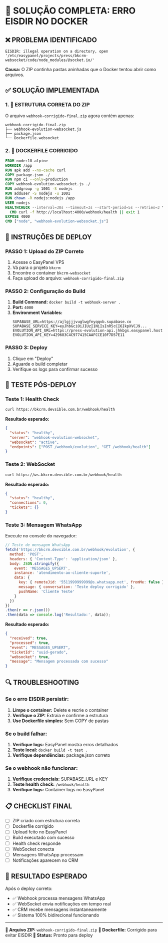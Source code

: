 # 🚨 SOLUÇÃO COMPLETA: ERRO EISDIR NO DOCKER

## ❌ PROBLEMA IDENTIFICADO
```
EISDIR: illegal operation on a directory, open '/etc/easypanel/projects/press/bkcrm-websocket/code/node_modules/@socket.io/'
```

**Causa:** O ZIP continha pastas aninhadas que o Docker tentou abrir como arquivos.

## ✅ SOLUÇÃO IMPLEMENTADA

### 1. 📁 ESTRUTURA CORRETA DO ZIP
O arquivo `webhook-corrigido-final.zip` agora contém apenas:
```
webhook-corrigido-final.zip
├── webhook-evolution-websocket.js
├── package.json
└── Dockerfile.websocket
```

### 2. 🔧 DOCKERFILE CORRIGIDO
```dockerfile
FROM node:18-alpine
WORKDIR /app
RUN apk add --no-cache curl
COPY package.json ./
RUN npm ci --only=production
COPY webhook-evolution-websocket.js ./
RUN addgroup -g 1001 -S nodejs
RUN adduser -S nodejs -u 1001
RUN chown -R nodejs:nodejs /app
USER nodejs
HEALTHCHECK --interval=30s --timeout=3s --start-period=5s --retries=3 \
  CMD curl -f http://localhost:4000/webhook/health || exit 1
EXPOSE 4000
CMD ["node", "webhook-evolution-websocket.js"]
```

## 🚀 INSTRUÇÕES DE DEPLOY

### PASSO 1: Upload do ZIP Correto
1. Acesse o EasyPanel VPS
2. Vá para o projeto `bkcrm`
3. Encontre o container `bkcrm-websocket`
4. Faça upload do arquivo: `webhook-corrigido-final.zip`

### PASSO 2: Configuração do Build
1. **Build Command:** `docker build -t webhook-server .`
2. **Port:** `4000`
3. **Environment Variables:**
   ```
   SUPABASE_URL=https://ajlgjjjvuglwgfnyqqvb.supabase.co
   SUPABASE_SERVICE_KEY=eyJhbGciOiJIUzI1NiIsInR5cCI6IkpXVCJ9...
   EVOLUTION_API_URL=https://press-evolution-api.jhkbgs.easypanel.host
   EVOLUTION_API_KEY=429683C4C977415CAAFCCE10F7D57E11
   ```

### PASSO 3: Deploy
1. Clique em "Deploy"
2. Aguarde o build completar
3. Verifique os logs para confirmar sucesso

## 🧪 TESTE PÓS-DEPLOY

### Teste 1: Health Check
```bash
curl https://bkcrm.devsible.com.br/webhook/health
```
**Resultado esperado:**
```json
{
  "status": "healthy",
  "server": "webhook-evolution-websocket",
  "websocket": "active",
  "endpoints": ["POST /webhook/evolution", "GET /webhook/health"]
}
```

### Teste 2: WebSocket
```bash
curl https://ws.bkcrm.devsible.com.br/webhook/health
```
**Resultado esperado:**
```json
{
  "status": "healthy",
  "connections": 0,
  "tickets": {}
}
```

### Teste 3: Mensagem WhatsApp
Execute no console do navegador:
```javascript
// Teste de mensagem WhatsApp
fetch('https://bkcrm.devsible.com.br/webhook/evolution', {
  method: 'POST',
  headers: { 'Content-Type': 'application/json' },
  body: JSON.stringify({
    event: 'MESSAGES_UPSERT',
    instance: 'atendimento-ao-cliente-suporte',
    data: {
      key: { remoteJid: '5511999999999@s.whatsapp.net', fromMe: false },
      message: { conversation: 'Teste deploy corrigido' },
      pushName: 'Cliente Teste'
    }
  })
})
.then(r => r.json())
.then(data => console.log('Resultado:', data));
```

**Resultado esperado:**
```json
{
  "received": true,
  "processed": true,
  "event": "MESSAGES_UPSERT",
  "ticketId": "uuid-gerado",
  "websocket": true,
  "message": "Mensagem processada com sucesso"
}
```

## 🔍 TROUBLESHOOTING

### Se o erro EISDIR persistir:
1. **Limpe o container:** Delete e recrie o container
2. **Verifique o ZIP:** Extraia e confirme a estrutura
3. **Use Dockerfile simples:** Sem COPY de pastas

### Se o build falhar:
1. **Verifique logs:** EasyPanel mostra erros detalhados
2. **Teste local:** `docker build -t test .`
3. **Verifique dependências:** package.json correto

### Se o webhook não funcionar:
1. **Verifique credenciais:** SUPABASE_URL e KEY
2. **Teste health check:** `/webhook/health`
3. **Verifique logs:** Container logs no EasyPanel

## 📋 CHECKLIST FINAL

- [ ] ZIP criado com estrutura correta
- [ ] Dockerfile corrigido
- [ ] Upload feito no EasyPanel
- [ ] Build executado com sucesso
- [ ] Health check responde
- [ ] WebSocket conecta
- [ ] Mensagens WhatsApp processam
- [ ] Notificações aparecem no CRM

## 🎯 RESULTADO ESPERADO

Após o deploy correto:
- ✅ Webhook processa mensagens WhatsApp
- ✅ WebSocket envia notificações em tempo real
- ✅ CRM recebe mensagens instantaneamente
- ✅ Sistema 100% bidirecional funcionando

---

**📁 Arquivo ZIP:** `webhook-corrigido-final.zip`
**🔧 Dockerfile:** Corrigido para evitar EISDIR
**🚀 Status:** Pronto para deploy 